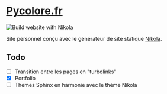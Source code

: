 # [Pycolore.fr](https://www.pycolore.fr)

![Build website with Nikola](https://github.com/Arkelis/www.pycolore.fr/workflows/Build%20website%20with%20Nikola/badge.svg?branch=master)

Site personnel conçu avec le générateur de site statique [Nikola](https://github.com/getnikola/nikola).

## Todo

- [ ] Transition entre les pages en "turbolinks"
- [x] Portfolio
- [ ] Thèmes Sphinx en harmonie avec le thème Nikola
